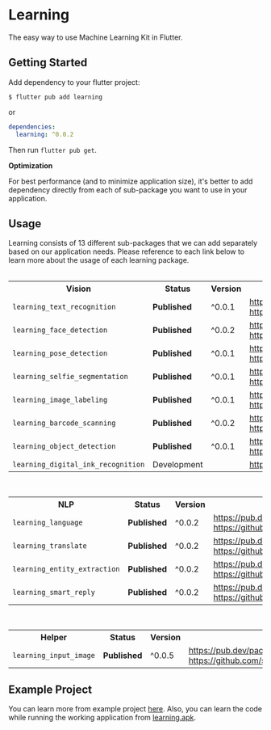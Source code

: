 # Learning

The easy way to use Machine Learning Kit in Flutter.

## Getting Started

Add dependency to your flutter project:

```
$ flutter pub add learning
```

or

```yaml
dependencies:
  learning: ^0.0.2
```

Then run `flutter pub get`.

**Optimization**

For best performance (and to minimize application size), it's better to add dependency directly from each of sub-package you want to use in your application. 

## Usage

Learning consists of 13 different sub-packages that we can add separately based on our application needs. Please reference to each link below to learn more about the usage of each learning package.
<br><br>
<table>
  <tr>
    <th>Vision</th>
    <th>Status</th>
    <th>Version</th>
    <th>Links</td>
    <th>Example</th>
  </tr>
  <tr>
    <td><code>learning_text_recognition</code></td>
    <td><b>Published</b></td>
    <td>^0.0.1</td>
    <td>
      <a href="https://pub.dev/packages/learning_text_recognition">https://pub.dev/packages/learning_text_recognition</a><br>
      <a href="https://github.com/salkuadrat/learning/tree/master/packages/learning_text_recognition">https://github.com/salkuadrat/learning/tree/master/packages/learning_text_recognition</a>
    </td>
    <td>
      <a href="https://github.com/salkuadrat/learning_apk/raw/master/text_recognition.apk">text_recognition.apk</a>
    </td>
  </tr>
  <tr>
    <td><code>learning_face_detection</code></td>
    <td><b>Published</b></td>
    <td>^0.0.2</td>
    <td>
      <a href="https://pub.dev/packages/learning_face_detection">https://pub.dev/packages/learning_face_detection</a><br>
      <a href="https://github.com/salkuadrat/learning/tree/master/packages/learning_face_detection">https://github.com/salkuadrat/learning/tree/master/packages/learning_face_detection</a>
    </td>
    <td>
      <a href="https://github.com/salkuadrat/learning_apk/raw/master/face_detection.apk">face_detection.apk</a>
    </td>
  </tr>
  <tr>
    <td><code>learning_pose_detection</code></td>
    <td><b>Published</b></td>
    <td>^0.0.1</td>
    <td>
      <a href="https://pub.dev/packages/learning_pose_detection">https://pub.dev/packages/learning_pose_detection</a><br>
      <a href="https://github.com/salkuadrat/learning/tree/master/packages/learning_pose_detection">https://github.com/salkuadrat/learning/tree/master/packages/learning_pose_detection</a>
    </td>
    <td>
      <a href="https://github.com/salkuadrat/learning_apk/raw/master/pose_detection.apk">pose_detection.apk</a>
    </td>
  </tr>
  <tr>
    <td><code>learning_selfie_segmentation</code></td>
    <td><b>Published</b></td>
    <td>^0.0.1</td>
    <td>
      <a href="https://pub.dev/packages/learning_selfie_segmentation">https://pub.dev/packages/learning_selfie_segmentation</a><br>
      <a href="https://github.com/salkuadrat/learning/tree/master/packages/learning_selfie_segmentation">https://github.com/salkuadrat/learning/tree/master/packages/learning_selfie_segmentation</a>
    </td>
    <td>
      <a href="https://github.com/salkuadrat/learning_apk/raw/master/selfie_segmentation.apk">selfie_segmentation.apk</a>
    </td>
  </tr>
  <tr>
    <td><code>learning_image_labeling</code></td>
    <td><b>Published</b></td>
    <td>^0.0.1</td>
    <td>
      <a href="https://pub.dev/packages/learning_image_labeling">https://pub.dev/packages/learning_image_labeling</a><br>
      <a href="https://github.com/salkuadrat/learning/tree/master/packages/learning_image_labeling">https://github.com/salkuadrat/learning/tree/master/packages/learning_image_labeling</a>
    </td>
    <td>
      <a href="https://github.com/salkuadrat/learning_apk/raw/master/image_labeling.apk">image_labeling.apk</a>
    </td>
  </tr>
  <tr>
    <td><code>learning_barcode_scanning</code></td>
    <td><b>Published</b></td>
    <td>^0.0.2</td>
    <td>
      <a href="https://pub.dev/packages/learning_barcode_scanning">https://pub.dev/packages/learning_barcode_scanning</a><br>
      <a href="https://github.com/salkuadrat/learning/tree/master/packages/learning_barcode_scanning">https://github.com/salkuadrat/learning/tree/master/packages/learning_barcode_scanning</a>
    </td>
    <td>
      <a href="https://github.com/salkuadrat/learning_apk/raw/master/barcode_scanning.apk">barcode_scanning.apk</a>
    </td>
  </tr>
  <tr>
    <td><code>learning_object_detection</code></td>
    <td><b>Published</b></td>
    <td>^0.0.1</td>
    <td>
      <a href="https://pub.dev/packages/learning_object_detection">https://pub.dev/packages/learning_object_detection</a><br>
      <a href="https://github.com/salkuadrat/learning/tree/master/packages/learning_object_detection">https://github.com/salkuadrat/learning/tree/master/packages/learning_object_detection</a>
    </td>
    <td>
      <a href="https://github.com/salkuadrat/learning_apk/raw/master/object_detection.apk">object_detection.apk</a>
    </td>
  </tr>
  <tr>
    <td><code>learning_digital_ink_recognition</code></td>
    <td>Development</td>
    <td></td>
    <td>
      <a href="https://github.com/salkuadrat/learning/tree/master/packages/learning_digital_ink_recognition">https://github.com/salkuadrat/learning/tree/master/packages/learning_digital_ink_recognition</a>
    </td>
    <td></td>
  </tr>
</table>
<br>
<table>
  <tr>
    <th>NLP</th>
    <th>Status</th>
    <th>Version</th>
    <th>Links</th>
    <th>Example</th>
  </tr>
  <tr>
    <td><code>learning_language</code></td>
    <td><b>Published</b></td>
    <td>^0.0.2</td>
    <td>
      <a href="https://pub.dev/packages/learning_language">https://pub.dev/packages/learning_language</a><br>
      <a href="https://github.com/salkuadrat/learning/tree/master/packages/learning_language">https://github.com/salkuadrat/learning/tree/master/packages/learning_language</a>
    </td>
    <td>
      <a href="https://github.com/salkuadrat/learning_apk/raw/master/language.apk">language.apk</a>
    </td>
  </tr>
  <tr>
    <td><code>learning_translate</code></td>
    <td><b>Published</b></td>
    <td>^0.0.2</td>
    <td>
      <a href="https://pub.dev/packages/learning_translate">https://pub.dev/packages/learning_translate</a><br>
      <a href="https://github.com/salkuadrat/learning/tree/master/packages/learning_translate">https://github.com/salkuadrat/learning/tree/master/packages/learning_translate</a>
    </td>
    <td>
      <a href="https://github.com/salkuadrat/learning_apk/raw/master/translate.apk">translate.apk</a>
    </td>
  </tr>
  <tr>
    <td><code>learning_entity_extraction</code></td>
    <td><b>Published</b></td>
    <td>^0.0.2</td>
    <td>
      <a href="https://pub.dev/packages/learning_entity_extraction">https://pub.dev/packages/learning_entity_extraction</a><br>
      <a href="https://github.com/salkuadrat/learning/tree/master/packages/learning_entity_extraction">https://github.com/salkuadrat/learning/tree/master/packages/learning_entity_extraction</a>
    </td>
    <td>
      <a href="https://github.com/salkuadrat/learning_apk/raw/master/entity_extraction.apk">entity_extraction.apk</a>
    </td>
  </tr>
  <tr>
    <td><code>learning_smart_reply</code></td>
    <td><b>Published</b></td>
    <td>^0.0.2</td>
    <td>
      <a href="https://pub.dev/packages/learning_smart_reply">https://pub.dev/packages/learning_smart_reply</a><br>
      <a href="https://github.com/salkuadrat/learning/tree/master/packages/learning_smart_reply">https://github.com/salkuadrat/learning/tree/master/packages/learning_smart_reply</a>
    </td>
    <td></td>
  </tr>
</table>
<br>
<table>
  <tr>
    <th>Helper</th>
    <th>Status</th>
    <th>Version</th>
    <th>Links</td>
  </tr>
  <tr>
    <td><code>learning_input_image</code></td>
    <td><b>Published</b></td>
    <td>^0.0.5</td>
    <td>
      <a href="https://pub.dev/packages/learning_input_image">https://pub.dev/packages/learning_input_image</a><br>
      <a href="https://github.com/salkuadrat/learning/tree/master/packages/learning_input_image">https://github.com/salkuadrat/learning/tree/master/packages/learning_input_image</a>
    </td>
  </tr>
</table>

## Example Project

You can learn more from example project [here](example). Also, you can learn the code while running the working application from [learning.apk](https://drive.google.com/file/d/1qX5HED9j2YSpxUE7Xloq5waCPcQFpkDM/view?usp=sharing).
